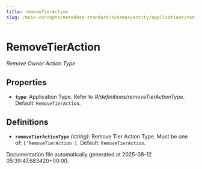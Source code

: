 ```yaml
---
title: removeTierAction
slug: /main-concepts/metadata-standard/schemas/entity/applications/configuration/external/automator/removetieraction
---
```


# RemoveTierAction

*Remove Owner Action Type*

## Properties

- **`type`**: Application Type. Refer to *#/definitions/removeTierActionType*. Default: `RemoveTierAction`.
## Definitions

- **`removeTierActionType`** *(string)*: Remove Tier Action Type. Must be one of: `['RemoveTierAction']`. Default: `RemoveTierAction`.


Documentation file automatically generated at 2025-08-12 05:39:47.683420+00:00.
